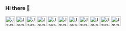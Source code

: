 ### Hi there 👋

<img align="left" alt="JavaScript" width="30px" height="30px" src="https://github.com/Nick-Root/Nick-Root/assets/135935639/0be8c399-72f6-43f7-b55b-13595774ce9c">
<img align="left" alt="JavaScript" width="30px" height="30px" src="https://github.com/Nick-Root/Nick-Root/assets/135935639/33fc5529-cbba-4279-aecc-b201dc9aa6fb">
<img align="left" alt="JavaScript" width="30px" height="30px" src="https://github.com/Nick-Root/Nick-Root/assets/135935639/221eed41-d2ce-4444-bcf4-ac28d2f3c9cb">
<img align="left" alt="JavaScript" width="30px" height="30px" src="https://github.com/Nick-Root/Nick-Root/assets/135935639/4b4e6e1b-4548-4c15-962c-2de38073a796">
<img align="left" alt="JavaScript" width="30px" height="30px" src="https://github.com/Nick-Root/Nick-Root/assets/135935639/375bdc4e-7d69-4d12-a659-9043e999b779">
<img align="left" alt="JavaScript" width="30px" height="30px" src="https://github.com/Nick-Root/Nick-Root/assets/135935639/c01bffaf-5197-43e7-a52c-e599e67fe18a">
<img align="left" alt="JavaScript" width="30px" height="30px" src="https://github.com/Nick-Root/Nick-Root/assets/135935639/04a1a158-82f8-41a7-ae99-42c04f75f9e7">
<img align="left" alt="JavaScript" width="30px" height="30px" src="https://github.com/Nick-Root/Nick-Root/assets/135935639/89a38498-c7c1-44d4-a16c-f9515bc5b0d0">
<img align="left" alt="JavaScript" width="30px" height="30px" src="https://github.com/Nick-Root/Nick-Root/assets/135935639/8f0249cc-7209-4332-b5be-efacc0566011">
<img align="left" alt="JavaScript" width="30px" height="30px" src="https://github.com/Nick-Root/Nick-Root/assets/135935639/4c34a888-9014-4ff8-bd14-a2aad2b18c39">
<img align="left" alt="JavaScript" width="30px" height="30px" src="https://github.com/Nick-Root/Nick-Root/assets/135935639/d228e105-571c-478d-9f6a-555589572f8d">
<!--
**Nick-Root/Nick-Root** is a ✨ _special_ ✨ repository because its `README.md` (this file) appears on your GitHub profile.

Here are some ideas to get you started:

- 🔭 I’m currently working on ...
- 🌱 I’m currently learning ...
- 👯 I’m looking to collaborate on ...
- 🤔 I’m looking for help with ...
- 💬 Ask me about ...
- 📫 How to reach me: ...
- 😄 Pronouns: ...
- ⚡ Fun fact: ...
-->
